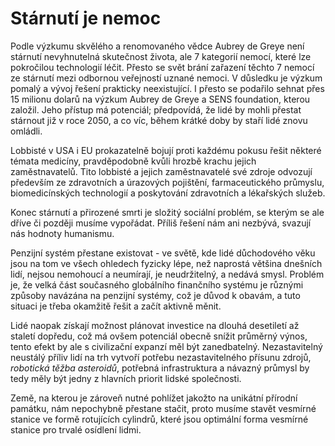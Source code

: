 # Stárnutí je nemoc

Podle výzkumu skvělého a renomovaného vědce Aubrey de Greye není stárnutí nevyhnutelná skutečnost života, ale 7 kategorií nemocí, které lze pokročilou technologií léčit. Přesto se svět brání zařazení těchto 7 nemocí ze stárnutí mezi odbornou veřejností uznané nemoci. V důsledku je výzkum pomalý a vývoj řešení prakticky neexistující. I přesto se podařilo sehnat přes 15 milionu dolarů na výzkum Aubrey de Greye a SENS foundation, kterou založil. Jeho přístup má potenciál; předpovídá, že lidé by mohli přestat stárnout již v roce 2050, a co víc, během krátké doby by staří lidé znovu omládli.

Lobbisté v USA i EU prokazatelně bojují proti každému pokusu řešit některé témata medicíny, pravděpodobně kvůli hrozbě krachu jejich zaměstnavatelů. Tito lobbisté a jejich zaměstnavatelé své zdroje odvozují především ze zdravotních a úrazových pojištění, farmaceutického průmyslu, biomedicínských technologií a poskytování zdravotních a lékařských služeb.

Konec stárnutí a přirozené smrti je složitý sociální problém, se kterým se ale dříve či později musíme vypořádat. Příliš řešení nám ani nezbývá, svazují nás hodnoty humanismu.

Penzijní systém přestane existovat - ve světě, kde lidé důchodového věku jsou na tom ve všech ohledech fyzicky lépe, než naprostá většina dnešních lidí, nejsou nemohoucí a neumírají, je neudržitelný, a nedává smysl. Problém je, že velká část současného globálního finančního systému je různými způsoby navázána na penzijní systémy, což je důvod k obavám, a tuto situaci je třeba okamžitě řešit a začít aktivně měnit.

Lidé naopak získají možnost plánovat investice na dlouhá desetiletí až staletí dopředu, což má ovšem potenciál obecně snížit průměrný výnos, tento efekt by ale s civilizační expanzí měl být zanedbatelný. Nezastavitelný neustálý příliv lidí na trh vytvoří potřebu nezastavitelného přísunu zdrojů, *robotická těžba asteroidů*, potřebná infrastruktura a návazný průmysl by tedy měly být jedny z hlavních priorit lidské společnosti.

Země, na kterou je zároveň nutné pohlížet jakožto na unikátní přírodní památku, nám nepochybně přestane stačit, proto musíme stavět vesmírné stanice ve formě rotujících cylindrů, které jsou optimální forma vesmírné stanice pro trvalé osídlení lidmi. 
